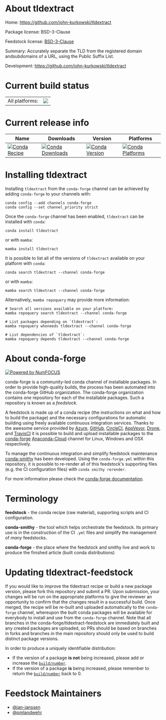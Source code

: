 About tldextract
================

Home: https://github.com/john-kurkowski/tldextract

Package license: BSD-3-Clause

Feedstock license: [BSD-3-Clause](https://github.com/conda-forge/tldextract-feedstock/blob/main/LICENSE.txt)

Summary: Accurately separate the TLD from the registered domain andsubdomains of a URL, using the Public Suffix List.

Development: https://github.com/john-kurkowski/tldextract

Current build status
====================


<table><tr><td>All platforms:</td>
    <td>
      <a href="https://dev.azure.com/conda-forge/feedstock-builds/_build/latest?definitionId=4775&branchName=main">
        <img src="https://dev.azure.com/conda-forge/feedstock-builds/_apis/build/status/tldextract-feedstock?branchName=main">
      </a>
    </td>
  </tr>
</table>

Current release info
====================

| Name | Downloads | Version | Platforms |
| --- | --- | --- | --- |
| [![Conda Recipe](https://img.shields.io/badge/recipe-tldextract-green.svg)](https://anaconda.org/conda-forge/tldextract) | [![Conda Downloads](https://img.shields.io/conda/dn/conda-forge/tldextract.svg)](https://anaconda.org/conda-forge/tldextract) | [![Conda Version](https://img.shields.io/conda/vn/conda-forge/tldextract.svg)](https://anaconda.org/conda-forge/tldextract) | [![Conda Platforms](https://img.shields.io/conda/pn/conda-forge/tldextract.svg)](https://anaconda.org/conda-forge/tldextract) |

Installing tldextract
=====================

Installing `tldextract` from the `conda-forge` channel can be achieved by adding `conda-forge` to your channels with:

```
conda config --add channels conda-forge
conda config --set channel_priority strict
```

Once the `conda-forge` channel has been enabled, `tldextract` can be installed with `conda`:

```
conda install tldextract
```

or with `mamba`:

```
mamba install tldextract
```

It is possible to list all of the versions of `tldextract` available on your platform with `conda`:

```
conda search tldextract --channel conda-forge
```

or with `mamba`:

```
mamba search tldextract --channel conda-forge
```

Alternatively, `mamba repoquery` may provide more information:

```
# Search all versions available on your platform:
mamba repoquery search tldextract --channel conda-forge

# List packages depending on `tldextract`:
mamba repoquery whoneeds tldextract --channel conda-forge

# List dependencies of `tldextract`:
mamba repoquery depends tldextract --channel conda-forge
```


About conda-forge
=================

[![Powered by
NumFOCUS](https://img.shields.io/badge/powered%20by-NumFOCUS-orange.svg?style=flat&colorA=E1523D&colorB=007D8A)](https://numfocus.org)

conda-forge is a community-led conda channel of installable packages.
In order to provide high-quality builds, the process has been automated into the
conda-forge GitHub organization. The conda-forge organization contains one repository
for each of the installable packages. Such a repository is known as a *feedstock*.

A feedstock is made up of a conda recipe (the instructions on what and how to build
the package) and the necessary configurations for automatic building using freely
available continuous integration services. Thanks to the awesome service provided by
[Azure](https://azure.microsoft.com/en-us/services/devops/), [GitHub](https://github.com/),
[CircleCI](https://circleci.com/), [AppVeyor](https://www.appveyor.com/),
[Drone](https://cloud.drone.io/welcome), and [TravisCI](https://travis-ci.com/)
it is possible to build and upload installable packages to the
[conda-forge](https://anaconda.org/conda-forge) [Anaconda-Cloud](https://anaconda.org/)
channel for Linux, Windows and OSX respectively.

To manage the continuous integration and simplify feedstock maintenance
[conda-smithy](https://github.com/conda-forge/conda-smithy) has been developed.
Using the ``conda-forge.yml`` within this repository, it is possible to re-render all of
this feedstock's supporting files (e.g. the CI configuration files) with ``conda smithy rerender``.

For more information please check the [conda-forge documentation](https://conda-forge.org/docs/).

Terminology
===========

**feedstock** - the conda recipe (raw material), supporting scripts and CI configuration.

**conda-smithy** - the tool which helps orchestrate the feedstock.
                   Its primary use is in the construction of the CI ``.yml`` files
                   and simplify the management of *many* feedstocks.

**conda-forge** - the place where the feedstock and smithy live and work to
                  produce the finished article (built conda distributions)


Updating tldextract-feedstock
=============================

If you would like to improve the tldextract recipe or build a new
package version, please fork this repository and submit a PR. Upon submission,
your changes will be run on the appropriate platforms to give the reviewer an
opportunity to confirm that the changes result in a successful build. Once
merged, the recipe will be re-built and uploaded automatically to the
`conda-forge` channel, whereupon the built conda packages will be available for
everybody to install and use from the `conda-forge` channel.
Note that all branches in the conda-forge/tldextract-feedstock are
immediately built and any created packages are uploaded, so PRs should be based
on branches in forks and branches in the main repository should only be used to
build distinct package versions.

In order to produce a uniquely identifiable distribution:
 * If the version of a package **is not** being increased, please add or increase
   the [``build/number``](https://docs.conda.io/projects/conda-build/en/latest/resources/define-metadata.html#build-number-and-string).
 * If the version of a package **is** being increased, please remember to return
   the [``build/number``](https://docs.conda.io/projects/conda-build/en/latest/resources/define-metadata.html#build-number-and-string)
   back to 0.

Feedstock Maintainers
=====================

* [@jan-janssen](https://github.com/jan-janssen/)
* [@pmlandwehr](https://github.com/pmlandwehr/)

